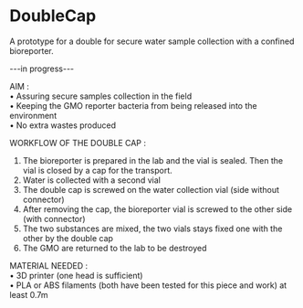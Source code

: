 # DoubleCap
A prototype for a double for secure water sample collection with a confined bioreporter.

---in progress---

AIM : <br>
• Assuring secure samples collection in the field <br>
• Keeping the GMO reporter bacteria from being released into the environment <br>
• No extra wastes produced <br>

WORKFLOW OF THE DOUBLE CAP : <br>
1) The bioreporter is prepared in the lab and the vial is sealed. Then the vial is closed by a cap for the transport. <br>
2) Water is collected with a second vial <br>
3) The double cap is screwed on the water collection vial (side without connector) <br>
4) After removing the cap, the bioreporter vial is screwed to the other side (with connector) <br>
5) The two substances are mixed, the two vials stays fixed one with the other by the double cap <br>
6) The GMO are returned to the lab to be destroyed <br>

MATERIAL NEEDED : <br>
• 3D printer (one head is sufficient) <br>
• PLA or ABS filaments (both have been tested for this piece and work) at least 0.7m <br>
